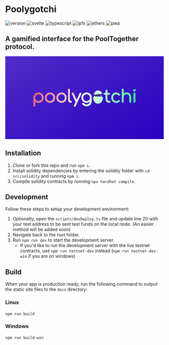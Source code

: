 # Poolygotchi

![version](https://img.shields.io/badge/dynamic/json?color=brightgreen&label=version&query=%24.version&url=https%3A%2F%2Fraw.githubusercontent.com%2Ftrmid%2Fpoolygotchi%2Fdev%2Fpackage.json)
![svelte](https://img.shields.io/static/v1?label&logo=svelte&logoColor=white&message=Svelte&color=FF3E00)
![typescript](https://img.shields.io/static/v1?label&logo=typescript&logoColor=white&message=TypeScript&color=3178C6)
![ipfs](https://img.shields.io/static/v1?label&logo=ipfs&logoColor=white&message=IPFS.js&color=65C2CB)
![ethers](https://img.shields.io/static/v1?label&logo=ethereum&logoColor=white&message=ethers.js&color=333333)
![pwa](https://img.shields.io/static/v1?label&logo=pwa&logoColor=white&message=PWA&color=5A0FC8)

## A gamified interface for the PoolTogether protocol.

![Poolygotchi Banner](./docs/img/banner.png)

## Installation

1. Clone or fork this repo and run `npm i`.
2. Install solidity dependencies by entering the solidity folder with `cd src/solidity` and running `npm i`.
3. Compile solidity contracts by running `npx hardhat compile`.

## Development

Follow these steps to setup your development environment:

1. Optionally, open the `scripts/devDeploy.ts` file and update line 20 with your test address to be sent test funds on the local node. (An easier method will be added soon)
2. Navigate back to the root folder.
3. Run `npm run dev` to start the development server.
    - If you'd like to run the development server with the live testnet contracts, use `npm run testnet-dev` instead (`npm run testnet-dev-win` if you are on windows)

## Build

When your app is production ready, run the following command to output the static site files to the `docs` directory:

### Linux

`npm run build`

### Windows

`npm run build-win`
